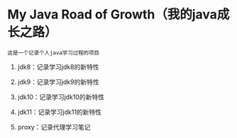 # My Java Road of Growth（我的java成长之路）
    这是一个记录个人java学习过程的项目

1. jdk8：记录学习jdk8的新特性

2. jdk9：记录学习jdk9的新特性

3. jdk10：记录学习jdk10的新特性

4. jdk11：记录学习jdk11的新特性

5. proxy：记录代理学习笔记
